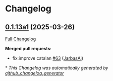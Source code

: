 # Changelog

## [0.1.13a1](https://github.com/OpenVoiceOS/ovos-skill-personal/tree/0.1.13a1) (2025-03-26)

[Full Changelog](https://github.com/OpenVoiceOS/ovos-skill-personal/compare/0.1.12...0.1.13a1)

**Merged pull requests:**

- fix:improve catalan [\#63](https://github.com/OpenVoiceOS/ovos-skill-personal/pull/63) ([JarbasAl](https://github.com/JarbasAl))



\* *This Changelog was automatically generated by [github_changelog_generator](https://github.com/github-changelog-generator/github-changelog-generator)*
